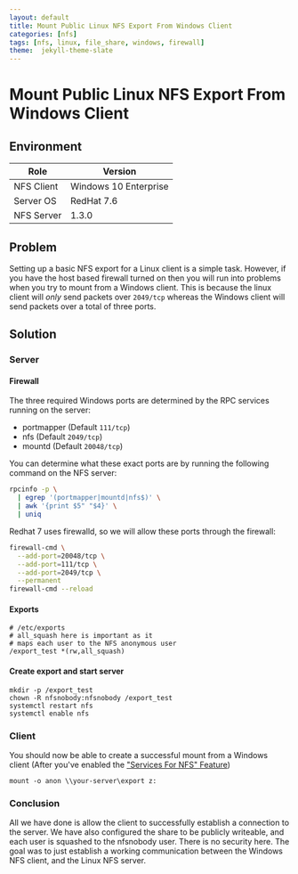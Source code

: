 ```yaml
---
layout: default
title: Mount Public Linux NFS Export From Windows Client
categories: [nfs]
tags: [nfs, linux, file_share, windows, firewall]
theme:  jekyll-theme-slate
---
```

# Mount Public Linux NFS Export From Windows Client

## Environment

|Role|Version|
|---|---|
|NFS Client|Windows 10 Enterprise|
|Server OS|RedHat 7.6|
|NFS Server|1.3.0|

## Problem
Setting up a basic NFS export for a Linux client is a simple task. However, if you have the host based firewall turned on
then you will run into problems when you try to mount from a Windows client. This is because the linux client will
*only* send packets over `2049/tcp` whereas the Windows client will send packets over a total of three ports.

## Solution

### Server

#### Firewall
The three required Windows ports are determined by the RPC services running on the server:

- portmapper (Default `111/tcp`)
- nfs (Default `2049/tcp`)
- mountd (Default `20048/tcp`)

You can determine what these exact ports are by running the following command on the NFS server:

```bash
rpcinfo -p \
  | egrep '(portmapper|mountd|nfs$)' \
  | awk '{print $5" "$4}' \
  | uniq
```

Redhat 7 uses firewalld, so we will allow these ports through the firewall:

```bash
firewall-cmd \
  --add-port=20048/tcp \
  --add-port=111/tcp \
  --add-port=2049/tcp \
  --permanent
firewall-cmd --reload
```

#### Exports
```
# /etc/exports
# all_squash here is important as it 
# maps each user to the NFS anonymous user
/export_test *(rw,all_squash)
```

#### Create export and start server
```
mkdir -p /export_test
chown -R nfsnobody:nfsnobody /export_test
systemctl restart nfs
systemctl enable nfs
```

### Client
You should now be able to create a successful mount from a Windows client (After you've enabled the 
["Services For NFS" Feature](https://mapr.com/docs/60/AdministratorGuide/MountingNFSonWindowsClient.html))
```
mount -o anon \\your-server\export z:
```

### Conclusion
All we have done is allow the client to successfully establish a connection to the server. We have also configured
the share to be publicly writeable, and each user is squashed to the nfsnobody user. There is no security here. The goal
was to just establish a working communication between the Windows NFS client, and the Linux NFS server.

